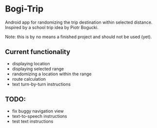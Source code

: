 # Bogi-Trip
Android app for randomizing the trip destination within selected distance. Inspired by a school trip idea by Piotr Bogucki.

Note: this is by no means a finished project and should not be used (yet).

## Current functionality
- displaying location
- displaying selected range
- randomizing a location within the range
- route calculation
- text turn-by-turn instructions


## TODO:
- fix buggy navigation view
- text-to-speech instructions
- test text instructions
